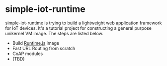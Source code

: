 # simple-iot-runtime

simple-iot-runtime is trying to build a lightweight web application framework for IoT devices. It's a tutorial project for constructing a general purpose unikernel VM image. The steps are listed below.

* Build [Runtime.js](https://github.com/runtimejs/runtime) image
* Fast URL Routing from scratch
* CoAP modules
* (TBD)
